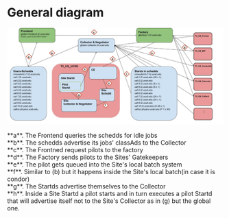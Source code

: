 # General diagram
<p><img src="../images/uaf_infrastructure.jpg" alt="Infrastructure diagram"></p>
**a**. The Frontend queries the schedds for idle jobs<br>
**b**. The schedds advertise its jobs' classAds to the Collector<br>
**c**. The Frontned request pilots to the factory<br>
**d**. The Factory sends pilots to the Sites' Gatekeepers<br>
**e**. The pilot gets queued into the Site's local batch system<br>
**f**. Similar to (b) but it happens inside the Site's local batch(in case it is condor)<br>
**g**. The Startds advertise themselves to the Collector<br>
**h**. Inside a Site Startd a pilot starts and in turn executes a pilot Startd that will advertise itself not to the Site's Collector as in (g) but the global one. <br>
